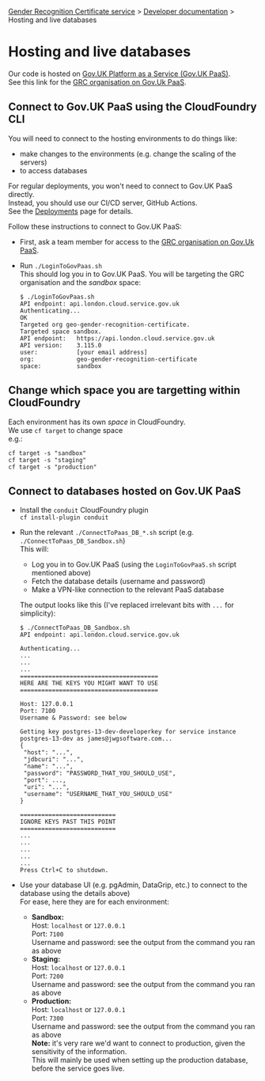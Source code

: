 
[Gender Recognition Certificate service](../README.md) >
[Developer documentation](README.md) >
Hosting and live databases

# Hosting and live databases

Our code is hosted on [Gov.UK Platform as a Service (Gov.UK PaaS)](https://www.cloud.service.gov.uk/).  
See this link for the [GRC organisation on Gov.Uk PaaS](https://admin.london.cloud.service.gov.uk/organisations/7f161279-648d-4cf4-99c6-0e8af0454f65).

## Connect to Gov.UK PaaS using the CloudFoundry CLI
You will need to connect to the hosting environments to do things like:
* make changes to the environments (e.g. change the scaling of the servers)
* to access databases

For regular deployments, you won't need to connect to Gov.UK PaaS directly.  
Instead, you should use our CI/CD server, GitHub Actions.  
See the [Deployments](Deployments.md) page for details.

Follow these instructions to connect to Gov.UK PaaS:
* First, ask a team member for access to the [GRC organisation on Gov.Uk PaaS](https://admin.london.cloud.service.gov.uk/organisations/7f161279-648d-4cf4-99c6-0e8af0454f65).

* Run `./LoginToGovPaas.sh`  
  This should log you in to Gov.UK PaaS. You will be targeting the GRC organisation and the *sandbox* space:  
  ```
  $ ./LoginToGovPaas.sh
  API endpoint: api.london.cloud.service.gov.uk
  Authenticating...
  OK
  Targeted org geo-gender-recognition-certificate.
  Targeted space sandbox.
  API endpoint:   https://api.london.cloud.service.gov.uk
  API version:    3.115.0
  user:           [your email address]
  org:            geo-gender-recognition-certificate
  space:          sandbox
  ```

## Change which space you are targetting within CloudFoundry
Each environment has its own *space* in CloudFoundry.  
We use `cf target` to change space  
e.g.:

```
cf target -s "sandbox"
cf target -s "staging"
cf target -s "production"
```

## Connect to databases hosted on Gov.UK PaaS

* Install the `conduit` CloudFoundry plugin  
  `cf install-plugin conduit`

* Run the relevant `./ConnectToPaas_DB_*.sh` script (e.g. `./ConnectToPaas_DB_Sandbox.sh`)  
  This will:
  * Log you in to Gov.UK PaaS (using the `LoginToGovPaaS.sh` script mentioned above)
  * Fetch the database details (username and password)
  * Make a VPN-like connection to the relevant PaaS database

  The output looks like this (I've replaced irrelevant bits with `...` for simplicity):
  ```
  $ ./ConnectToPaas_DB_Sandbox.sh
  API endpoint: api.london.cloud.service.gov.uk
  
  Authenticating...
  ...
  ...
  ...
  =======================================
  HERE ARE THE KEYS YOU MIGHT WANT TO USE
  =======================================
  
  Host: 127.0.0.1
  Port: 7100
  Username & Password: see below
  
  Getting key postgres-13-dev-developerkey for service instance postgres-13-dev as james@jwgsoftware.com...
  {
   "host": "...",
   "jdbcuri": "...",
   "name": "...",
   "password": "PASSWORD_THAT_YOU_SHOULD_USE",
   "port": ...,
   "uri": "...",
   "username": "USERNAME_THAT_YOU_SHOULD_USE"
  }
  
  ===========================
  IGNORE KEYS PAST THIS POINT
  ===========================  
  ...
  ...
  ...
  ...
  ...
  Press Ctrl+C to shutdown.
  ```

* Use your database UI (e.g. pgAdmin, DataGrip, etc.) to connect to the database using the details above)  
  For ease, here they are for each environment:
  * **Sandbox:**  
    Host: `localhost` or `127.0.0.1`  
    Port: `7100`  
    Username and password: see the output from the command you ran as above
  * **Staging:**  
    Host: `localhost` or `127.0.0.1`  
    Port: `7200`  
    Username and password: see the output from the command you ran as above
  * **Production:**  
    Host: `localhost` or `127.0.0.1`  
    Port: `7300`  
    Username and password: see the output from the command you ran as above  
    **Note:** it's very rare we'd want to connect to production, given the sensitivity of the information.  
    This will mainly be used when setting up the production database, before the service goes live.



